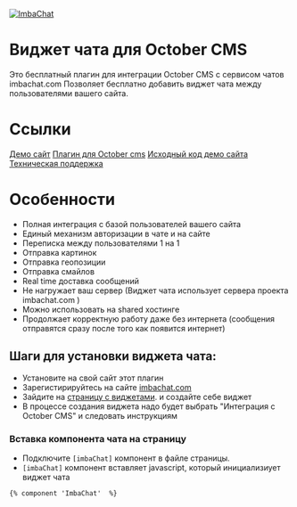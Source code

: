 [![ImbaChat](http://imbachat.com/themes/imbachat/assets/img/logo.svg "ImbaChat")](http://imbachat.com "ImbaChat")

# Виджет чата для October CMS

Это бесплатный плагин для интеграции October CMS с сервисом чатов imbachat.com 
Позволяет бесплатно добавить виджет чата между пользователями вашего сайта. 

# Ссылки

[Демо сайт](http://octobercms.imbachat.com/user)
[Плагин для October cms](https://github.com/imbasynergy/ImbaChat-OctoberCMS)
[Исходный код демо сайта](https://github.com/imbasynergy/ImbaChat-OctoberCMS-demo)
[Техническая поддержка](http://imbachat.com/help)

# Особенности

* Полная интеграция с базой пользователей вашего сайта
* Единый механизм авторизации в чате и на сайте
* Переписка между пользователями 1 на 1
* Отправка картинок
* Отправка геопозиции
* Отправка смайлов
* Real time доставка сообщений
* Не нагружает ваш сервер (Виджет чата использует сервера проекта imbachat.com  )
* Можно использовать на shared хостинге
* Продолжает корректную работу даже без интернета (сообщения отправятся сразу после того как появится интернет)


## Шаги для установки виджета чата:

- Установите на свой сайт этот плагин
- Зарегистирируйтесь на сайте [imbachat.com](https://imbachat.com)
- Зайдите на [страницу с виджетами](https://imbachat.com/admin/widgets). и создайте себе виджет
- В процессе создания виджета надо будет выбрать "Интеграция с October CMS" и следовать инструкциям

### Вставка компонента чата на страницу
- Подключите `[imbaChat]` компонент в файле страницы.
- `[imbaChat]` компонент вставляет javascript, который инициализиует виджет чата

```{% component 'ImbaChat'  %}```
